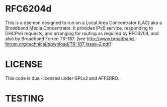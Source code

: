 RFC6204d
========

This is a daemon designed to run on a Local Area Concentrator (LAC) aka
a Broadband Media Concentrator.  It provides IPv6 service, responding to
DHCPv6 requests, and arranging for routing as required by RFC6204, and also by
Broadband Forum TR-187.
(see http://www.broadband-forum.org/technical/download/TR-187_Issue-2.pdf)

LICENSE
=======

This code is dual-licensed under GPLv2 and AFFERRO.

TESTING
=======

